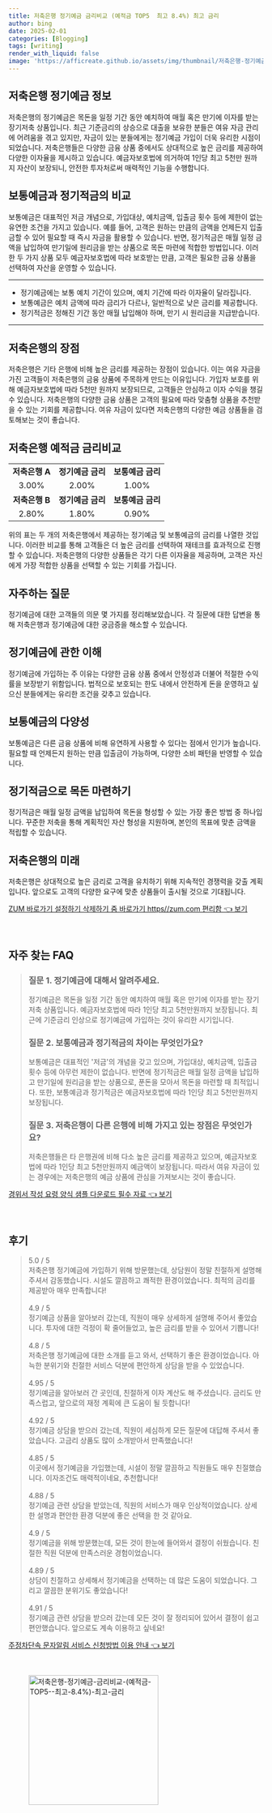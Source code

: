 ```yaml
---
title: 저축은행 정기예금 금리비교 (예적금 TOP5  최고 8.4%) 최고 금리
author: bing
date: 2025-02-01
categories: [Blogging]
tags: [writing]
render_with_liquid: false
image: 'https://afficreate.github.io/assets/img/thumbnail/저축은행-정기예금-금리비교-(예적금-TOP5--최고-8.4%)-최고-금리.webp'
---
```



<h2 id='정기예금_정보'>저축은행 정기예금 정보</h2>

<p>저축은행의 정기예금은 목돈을 일정 기간 동안 예치하여 매월 혹은 만기에 이자를 받는 장기저축 상품입니다. 최근 기준금리의 상승으로 대출을 보유한 분들은 여유 자금 관리에 어려움을 겪고 있지만, 자금이 있는 분들에게는 정기예금 가입이 더욱 유리한 시점이 되었습니다. 저축은행들은 다양한 금융 상품 중에서도 상대적으로 높은 금리를 제공하여 다양한 이자율을 제시하고 있습니다. 예금자보호법에 의거하여 1인당 최고 5천만 원까지 자산이 보장되니, 안전한 투자처로써 매력적인 기능을 수행합니다.</p>

<h2 id='보통예금과_정기적금_비교'>보통예금과 정기적금의 비교</h2>

<p>보통예금은 대표적인 저금 개념으로, 가입대상, 예치금액, 입출금 횟수 등에 제한이 없는 유연한 조건을 가지고 있습니다. 예를 들어, 고객은 원하는 만큼의 금액을 언제든지 입출금할 수 있어 필요할 때 즉시 자금을 활용할 수 있습니다. 반면, 정기적금은 매월 일정 금액을 납입하여 만기일에 원리금을 받는 상품으로 목돈 마련에 적합한 방법입니다. 이러한 두 가지 상품 모두 예금자보호법에 따라 보호받는 만큼, 고객은 필요한 금융 상품을 선택하여 자산을 운영할 수 있습니다.</p>

<hr />

<ul>
    <li>정기예금에는 보통 예치 기간이 있으며, 예치 기간에 따라 이자율이 달라집니다.</li>
    <li>보통예금은 예치 금액에 따라 금리가 다르나, 일반적으로 낮은 금리를 제공합니다.</li>
    <li>정기적금은 정해진 기간 동안 매월 납입해야 하며, 만기 시 원리금을 지급받습니다.</li>
</ul>

<hr />

<h2 id='저축은행의_장점'>저축은행의 장점</h2>

<p>저축은행은 기타 은행에 비해 높은 금리를 제공하는 장점이 있습니다. 이는 여유 자금을 가진 고객들이 저축은행의 금융 상품에 주목하게 만드는 이유입니다. 가입자 보호를 위해 예금자보호법에 따라 5천만 원까지 보장되므로, 고객들은 안심하고 이자 수익을 챙길 수 있습니다. 저축은행의 다양한 금융 상품은 고객의 필요에 따라 맞춤형 상품을 추천받을 수 있는 기회를 제공합니다. 여유 자금이 있다면 저축은행의 다양한 예금 상품들을 검토해보는 것이 좋습니다.</p>

<h2 id='저축은행_예적금_금리비교'>저축은행 예적금 금리비교</h2>

<table>
    <tr>
        <td style="text-align: center; height: 17px;"><b>저축은행 A</b></td>
        <td style="text-align: center; height: 17px;"><b>정기예금 금리</b></td>
        <td style="text-align: center; height: 17px;"><b>보통예금 금리</b></td>
    </tr>
    <tr>
        <td style="text-align: center; height: 17px;">3.00%</td>
        <td style="text-align: center; height: 17px;">2.00%</td>
        <td style="text-align: center; height: 17px;">1.00%</td>
    </tr>
    <tr>
        <td style="text-align: center; height: 17px;"><b>저축은행 B</b></td>
        <td style="text-align: center; height: 17px;"><b>정기예금 금리</b></td>
        <td style="text-align: center; height: 17px;"><b>보통예금 금리</b></td>
    </tr>
    <tr>
        <td style="text-align: center; height: 17px;">2.80%</td>
        <td style="text-align: center; height: 17px;">1.80%</td>
        <td style="text-align: center; height: 17px;">0.90%</td>
    </tr>
</table>

<p>위의 표는 두 개의 저축은행에서 제공하는 정기예금 및 보통예금의 금리를 나열한 것입니다. 이러한 비교를 통해 고객들은 더 높은 금리를 선택하여 재테크를 효과적으로 진행할 수 있습니다. 저축은행의 다양한 상품들은 각기 다른 이자율을 제공하며, 고객은 자신에게 가장 적합한 상품을 선택할 수 있는 기회를 가집니다.</p>

<h2 id='자주하는_질문'>자주하는 질문</h2>

<p>정기예금에 대한 고객들의 의문 몇 가지를 정리해보았습니다. 각 질문에 대한 답변을 통해 저축은행과 정기예금에 대한 궁금증을 해소할 수 있습니다.</p>

<h2 id='정기예금에_관한_이해'>정기예금에 관한 이해</h2>

<p>정기예금에 가입하는 주 이유는 다양한 금융 상품 중에서 안정성과 더불어 적절한 수익률을 보장받기 위함입니다. 법적으로 보호되는 한도 내에서 안전하게 돈을 운영하고 싶으신 분들에게는 유리한 조건을 갖추고 있습니다.</p>

<h2 id='보통예금의_다양성'>보통예금의 다양성</h2>

<p>보통예금은 다른 금융 상품에 비해 유연하게 사용할 수 있다는 점에서 인기가 높습니다. 필요할 때 언제든지 원하는 만큼 입출금이 가능하며, 다양한 소비 패턴을 반영할 수 있습니다.</p>

<h2 id='정기적금으로_목돈마련'>정기적금으로 목돈 마련하기</h2>

<p>정기적금은 매월 일정 금액을 납입하여 목돈을 형성할 수 있는 가장 좋은 방법 중 하나입니다. 꾸준한 저축을 통해 계획적인 자산 형성을 지원하며, 본인의 목표에 맞춘 금액을 적립할 수 있습니다.</p>

<h2 id='저축은행의_미래'>저축은행의 미래</h2>

<p>저축은행은 상대적으로 높은 금리로 고객을 유치하기 위해 지속적인 경쟁력을 갖출 계획입니다. 앞으로도 고객의 다양한 요구에 맞춘 상품들이 출시될 것으로 기대됩니다.</p>


<p><a class="click-button" title="ZUM 바로가기 설정하기 삭제하기 줌 바로가기 https//zum.com 편리함" href="https://afficreate.github.io/posts/ZUM-%EB%B0%94%EB%A1%9C%EA%B0%80%EA%B8%B0-%EC%84%A4%EC%A0%95%ED%95%98%EA%B8%B0-%EC%82%AD%EC%A0%9C%ED%95%98%EA%B8%B0-%EC%A4%8C-%EB%B0%94%EB%A1%9C%EA%B0%80%EA%B8%B0-httpszum.com-%ED%8E%B8%EB%A6%AC%ED%95%A8/" rel="dofollow">ZUM 바로가기 설정하기 삭제하기 줌 바로가기 https//zum.com 편리함 👈 보기</a></p><br>
<h2 id='자주_찾는_FAQ'>자주 찾는 FAQ</h2>
<div itemscope="" itemtype="https://schema.org/FAQPage"> 
<blockquote> 
<div itemscope="" itemprop="mainEntity" itemtype="https://schema.org/Question"> 
<h3 itemprop="name">질문 1. 정기예금에 대해서 알려주세요.</h3> 
<div itemscope="" itemprop="acceptedAnswer" itemtype="https://schema.org/Answer"> 
<span itemprop="text"> 
<p>정기예금은 목돈을 일정 기간 동안 예치하여 매월 혹은 만기에 이자를 받는 장기저축 상품입니다. 예금자보호법에 따라 1인당 최고 5천만원까지 보장됩니다. 최근에 기준금리 인상으로 정기예금에 가입하는 것이 유리한 시기입니다. </p> 
</span> 
</div> 
</div> 

<div itemscope="" itemprop="mainEntity" itemtype="https://schema.org/Question"> 
<h3 itemprop="name">질문 2. 보통예금과 정기적금의 차이는 무엇인가요?</h3> 
<div itemscope="" itemprop="acceptedAnswer" itemtype="https://schema.org/Answer"> 
<span itemprop="text"> 
<p>보통예금은 대표적인 '저금'의 개념을 갖고 있으며, 가입대상, 예치금액, 입출금 횟수 등에 아무런 제한이 없습니다. 반면에 정기적금은 매월 일정 금액을 납입하고 만기일에 원리금을 받는 상품으로, 푼돈을 모아서 목돈을 마련할 때 최적입니다. 또한, 보통예금과 정기적금은 예금자보호법에 따라 1인당 최고 5천만원까지 보장됩니다. </p> 
</span> 
</div> 
</div> 

<div itemscope="" itemprop="mainEntity" itemtype="https://schema.org/Question"> 
<h3 itemprop="name">질문 3. 저축은행이 다른 은행에 비해 가지고 있는 장점은 무엇인가요?</h3> 
<div itemscope="" itemprop="acceptedAnswer" itemtype="https://schema.org/Answer"> 
<span itemprop="text"> 
<p>저축은행들은 타 은행권에 비해 다소 높은 금리를 제공하고 있으며, 예금자보호법에 따라 1인당 최고 5천만원까지 예금액이 보장됩니다. 따라서 여유 자금이 있는 경우에는 저축은행의 예금 상품에 관심을 가져보시는 것이 좋습니다.</p> 
</span> 
</div> 
</div> 
</blockquote> 
</div>
<p><a class="click-button" title="경위서 작성 요령 양식 샘플 다운로드 필수 자료" href="https://afficreate.github.io/posts/%EA%B2%BD%EC%9C%84%EC%84%9C-%EC%9E%91%EC%84%B1-%EC%9A%94%EB%A0%B9-%EC%96%91%EC%8B%9D-%EC%83%98%ED%94%8C-%EB%8B%A4%EC%9A%B4%EB%A1%9C%EB%93%9C-%ED%95%84%EC%88%98-%EC%9E%90%EB%A3%8C/" rel="dofollow">경위서 작성 요령 양식 샘플 다운로드 필수 자료 👈 보기</a></p><br>
<h2 id='후기'>후기</h2>
<div itemscope itemtype="https://schema.org/Product">
  <blockquote>
  <div itemprop="review" itemscope itemtype="https://schema.org/Review">
      <div itemprop="reviewRating" itemscope itemtype="https://schema.org/Rating"> <span itemprop="ratingValue">5.0</span> / <span itemprop="bestRating">5</span> </div>
      <span itemprop="reviewBody">저축은행 정기예금에 가입하기 위해 방문했는데, 상담원이 정말 친절하게 설명해 주셔서 감동했습니다. 시설도 깔끔하고 쾌적한 환경이었습니다. 최적의 금리를 제공받아 매우 만족합니다!</span>
  </div>
  <br>
  <div itemprop="review" itemscope itemtype="https://schema.org/Review">
      <div itemprop="reviewRating" itemscope itemtype="https://schema.org/Rating"> <span itemprop="ratingValue">4.9</span> / <span itemprop="bestRating">5</span> </div>
      <span itemprop="reviewBody">정기예금 상품을 알아보러 갔는데, 직원이 매우 상세하게 설명해 주어서 좋았습니다. 투자에 대한 걱정이 확 줄어들었고, 높은 금리를 받을 수 있어서 기쁩니다!</span>
  </div>
  <br>
  <div itemprop="review" itemscope itemtype="https://schema.org/Review">
      <div itemprop="reviewRating" itemscope itemtype="https://schema.org/Rating"> <span itemprop="ratingValue">4.8</span> / <span itemprop="bestRating">5</span> </div>
      <span itemprop="reviewBody">저축은행 정기예금에 대한 소개를 듣고 와서, 선택하기 좋은 환경이었습니다. 아늑한 분위기와 친절한 서비스 덕분에 편안하게 상담을 받을 수 있었습니다.</span>
  </div>
  <br>
  <div itemprop="review" itemscope itemtype="https://schema.org/Review">
      <div itemprop="reviewRating" itemscope itemtype="https://schema.org/Rating"> <span itemprop="ratingValue">4.95</span> / <span itemprop="bestRating">5</span> </div>
      <span itemprop="reviewBody">정기예금을 알아보러 간 곳인데, 친절하게 이자 계산도 해 주셨습니다. 금리도 만족스럽고, 앞으로의 재정 계획에 큰 도움이 될 듯합니다!</span>
  </div>
  <br>
  <div itemprop="review" itemscope itemtype="https://schema.org/Review">
      <div itemprop="reviewRating" itemscope itemtype="https://schema.org/Rating"> <span itemprop="ratingValue">4.92</span> / <span itemprop="bestRating">5</span> </div>
      <span itemprop="reviewBody">정기예금 상담을 받으러 갔는데, 직원이 세심하게 모든 질문에 대답해 주셔서 좋았습니다. 고금리 상품도 많이 소개받아서 만족했습니다!</span>
  </div>
  <br>
  <div itemprop="review" itemscope itemtype="https://schema.org/Review">
      <div itemprop="reviewRating" itemscope itemtype="https://schema.org/Rating"> <span itemprop="ratingValue">4.85</span> / <span itemprop="bestRating">5</span> </div>
      <span itemprop="reviewBody">이곳에서 정기예금을 가입했는데, 시설이 정말 깔끔하고 직원들도 매우 친절했습니다. 이자조건도 매력적이네요, 추천합니다!</span>
  </div>
  <br>
  <div itemprop="review" itemscope itemtype="https://schema.org/Review">
      <div itemprop="reviewRating" itemscope itemtype="https://schema.org/Rating"> <span itemprop="ratingValue">4.88</span> / <span itemprop="bestRating">5</span> </div>
      <span itemprop="reviewBody">정기예금 관련 상담을 받았는데, 직원의 서비스가 매우 인상적이었습니다. 상세한 설명과 편안한 환경 덕분에 좋은 선택을 한 것 같아요.</span>
  </div>
  <br>
  <div itemprop="review" itemscope itemtype="https://schema.org/Review">
      <div itemprop="reviewRating" itemscope itemtype="https://schema.org/Rating"> <span itemprop="ratingValue">4.9</span> / <span itemprop="bestRating">5</span> </div>
      <span itemprop="reviewBody">정기예금을 위해 방문했는데, 모든 것이 한눈에 들어와서 결정이 쉬웠습니다. 친절한 직원 덕분에 만족스러운 경험이었습니다.</span>
  </div>
  <br>
  <div itemprop="review" itemscope itemtype="https://schema.org/Review">
      <div itemprop="reviewRating" itemscope itemtype="https://schema.org/Rating"> <span itemprop="ratingValue">4.89</span> / <span itemprop="bestRating">5</span> </div>
      <span itemprop="reviewBody">상담이 친절하고 상세해서 정기예금을 선택하는 데 많은 도움이 되었습니다. 그리고 깔끔한 분위기도 좋았습니다!</span>
  </div>
  <br>
  <div itemprop="review" itemscope itemtype="https://schema.org/Review">
      <div itemprop="reviewRating" itemscope itemtype="https://schema.org/Rating"> <span itemprop="ratingValue">4.91</span> / <span itemprop="bestRating">5</span> </div>
      <span itemprop="reviewBody">정기예금 관련 상담을 받으러 갔는데 모든 것이 잘 정리되어 있어서 결정이 쉽고 편안했습니다. 앞으로도 계속 이용하고 싶네요!</span>
  </div>
  </blockquote>
</div>
<p><a class="click-button" title="주정차단속 문자알림 서비스 신청방법 이용 안내" href="https://afficreate.github.io/posts/%EC%A3%BC%EC%A0%95%EC%B0%A8%EB%8B%A8%EC%86%8D-%EB%AC%B8%EC%9E%90%EC%95%8C%EB%A6%BC-%EC%84%9C%EB%B9%84%EC%8A%A4-%EC%8B%A0%EC%B2%AD%EB%B0%A9%EB%B2%95-%EC%9D%B4%EC%9A%A9-%EC%95%88%EB%82%B4/" rel="dofollow">주정차단속 문자알림 서비스 신청방법 이용 안내 👈 보기</a></p><br>
<figure class="image"><img src="https://afficreate.github.io/assets/img/thumbnail/저축은행-정기예금-금리비교-(예적금-TOP5--최고-8.4%)-최고-금리.webp" alt="저축은행-정기예금-금리비교-(예적금-TOP5--최고-8.4%)-최고-금리" width="256" height="256"></figure>